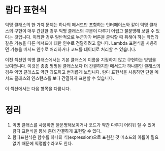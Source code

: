 # 람다 표현식

익명 클래스의 한 가지 문제는 하나의 메서드만 포함하는 인터페이스와 같이 익명 클래스의 구현이 매우 간단한 경우 익명 클래스의 
구문이 다루기 어렵고 불분명해 보일 수 있다는 것입니다. 
이러한 경우 일반적으로 누군가가 버튼을 클릭할 때 취해야 하는 작업과 같은 기능을 다른 메서드에 대한 인수로 전달하려고 합니다. 
Lambda 표현식을 사용하면 기능을 메서드 인수로 처리하거나 코드를 데이터로 처리할 수 있습니다.

이전 섹션인 익명 클래스에서는 기본 클래스에 이름을 지정하지 않고 구현하는 방법을 보여줍니다. 
이것은 종종 명명된 클래스보다 더 간결하지만 메서드가 하나뿐인 클래스의 경우 익명 클래스도 약간 과도하고 번거롭게 보입니다. 
람다 표현식을 사용하면 단일 메서드 클래스의 인스턴스를 보다 간결하게 표현할 수 있습니다.

이 섹션에서는 다음 항목을 다룹니다.




# 정리

1. 익명 클래스를 사용하면 불문명해보이거나 코드가 약간 다루기 어려워 질 수 있어 
   람다 표현식을 통해 좀더 간결하게 표현할 수 있다.
2. 람다표현식은 함수를 하나의 식(expression)으로 표현한 것 메소드의 이름이 필요없기 때문에 익명함수라고도 한다.